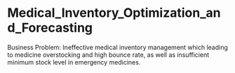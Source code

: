 # Medical_Inventory_Optimization_and_Forecasting
Business Problem: Ineffective medical inventory management which leading to medicine overstocking and high bounce rate, as well as insufficient minimum stock level in emergency medicines.
